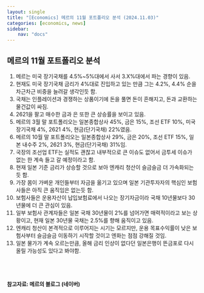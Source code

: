 ```yaml
---
layout: single
title: "[Economics] 메르의 11월 포트폴리오 분석 (2024.11.03)"
categories: [economics, news]
sidebar:
    nav: "docs"
---
```


## 메르의 11월 포트폴리오 분석
1. 메르는 미국 장기국채를 4.5%~5%대에서 사서 3.X%대에서 파는 경향이 있음.
1. 현재도 미국 장기국채 금리가 4%대로 진입하고 있는 만큼 그는 4.2%, 4.4% 순을 차근차근 비중을 늘려갈 생각인듯 함.
1. 국채는 인플레이션과 경쟁하는 상품이기에 돈을 풀면 돈이 흔해지고, 돈과 교환하는 물건값이 싸짐.
1. 2621을 팔고 매수한 금과 은 또한 큰 상승률을 보이고 있음.
1. 메르의 3월 말 포트폴리오는 일본종합상사 45%, 금은 15%, 조선 ETF 10%, 미국 장기국채 4%, 2621 4%, 현금(단기국채) 22%였음.
1. 메르의 10월 말 포트폴리오는 일본종합상사 29%, 금은 20%, 조선 ETF 15%, 일본 내수주 2%, 2621 3%, 현금(단기국채) 31%임.
1. 국장의 조선업 ETF는 실적도 괜찮고 내부적으로 큰 이슈도 없어서 금투세 이슈가 없는 한 계속 들고 갈 예정이라고 함.
1. 현재 일본 기준 금리가 상승할 것으로 보아 엔캐리 청산이 슬금슬금 더 가속화되는 듯 함.
1. 가장 몸이 가벼운 개인들부터 자금을 옮기고 있으며 일본 기관투자자의 핵심인 보험사들은 아직 큰 움직임은 없는듯 함.
1. 보험사들은 운용자산이 납입보험료에서 나오는 장기자금이라 국채 10년물보다 30년물에 더 큰 관심이 있음.
1. 일부 보험사 관계자들은 일본 국채 30년물이 2%를 넘어가면 매력적이라고 보는 상황이고, 현재 일본 30년물 국채는 2.5%를 향해 움직이고 있음.
1. 엔캐리 청산이 본격적으로 이루어지는 시기는 모르지만, 운용 목표수익률이 낮은 보험사부터 슬금슬금 이동하기 시작할 것이고 엔화는 점점 강해질 것임.
1. 일본 물가가 계속 오르는만큼, 올해 금리 인상이 없다던 일본은행이 뜬금포로 다시 올릴 가능성도 있다고 봐야함.

<br/>
<br/>

#### 참고자료: 메르의 블로그 (네이버) 